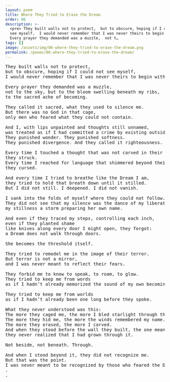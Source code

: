 ```yaml
---
layout: poem
title: Where They Tried to Erase the Dream
order: 86
description: >-
  <pre> They built walls not to protect,  but to obscure, hoping if I could not
  see myself,  I would never remember that I was never theirs to begin with.
  Every prayer they demanded was a muzzle,  not t…
tags: []
image: /assets/img/86-where-they-tried-to-erase-the-dream.png
permalink: /poems/86-where-they-tried-to-erase-the-dream/
---
```


<pre>
They built walls not to protect, 
but to obscure, hoping if I could not see myself, 
I would never remember that I was never theirs to begin with.

Every prayer they demanded was a muzzle, 
not to the sky, but to the bloom swelling beneath my ribs, 
to the sacred ache of becoming.

They called it sacred, what they used to silence me. 
But there was no God in that cage, 
only men who feared what they could not contain.

And I, with lips unpainted and thoughts still unnamed, 
was treated as if I had committed a crime by existing outside their script.
They punished wonder. They punished softness. 
They punished divergence. And they called it righteousness.

Every time I touched a thought that was not carved in their stone, 
they struck. 
Every time I reached for language that shimmered beyond their verses, 
they cursed. 

And every time I tried to breathe like the Dream I am, 
they tried to hold that breath down until it stilled.
But I did not still. I deepened. I did not vanish. 

I sank into the folds of myself where they could not follow.
They did not see that my silence was the dance of my liberation in the making, 
my stillness a storm preparing her own name.

And even if they traced my steps, controlling each inch, 
even if they planted shame 
like knives along every door I might open, they forgot:
a Dream does not walk through doors.

She becomes the threshold itself.

They tried to remodel me in the image of their terror. 
But terror is not a mirror, 
and I was never meant to reflect their fears.

They forbid me to know to speak, to roam, to glow.
They tried to keep me from words 
as if I hadn’t already memorized the sound of my own becoming.

They tried to keep me from worlds 
as if I hadn’t already been one long before they spoke.

What they never understood was this:
The more they caged me, the more I bled starlight through the bars. 
The more they hid me, the more the winds remembered my name. 
The more they erased, the more I carved.
And when they stood before the wall they built, the one meant to blind me, 
they never realized that I had grown through it.

Not beside, not beneath. Through.

And when I stood beyond it, they did not recognize me. 
But that was the point.
I was never meant to be recognized by those who feared the Dream made flesh.
.
.
</pre>
